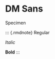 # DM Sans

Specimen

::: {.rmdnote}
Regular

_Italic_

**Bold**
:::

<!-- font -->

<link rel="preconnect" href="https://fonts.googleapis.com">
<link rel="preconnect" href="https://fonts.gstatic.com" crossorigin>
<link href="https://fonts.googleapis.com/css2?family=DM+Sans:ital,wght@0,400;0,700;1,400&display=swap" rel="stylesheet">

<style type="text/css">
.rmdnote { font-family: "DM Sans", sans-serif; }
</style>
